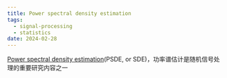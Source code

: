 ```yaml
---
title: Power spectral density estimation
tags:
  - signal-processing
  - statistics
date: 2024-02-28
---
```

[Power spectral density estimation](signal_processing/basic_knowledge/concept/Spectral_density.md)(PSDE, or SDE)，功率谱估计是随机信号处理的重要研究内容之一